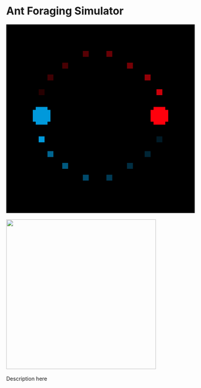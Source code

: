 # Ant Foraging Simulator

![app logo](app-logo.png)

<img src="https://your-image-url.type" width="400" height="400">

Description here
